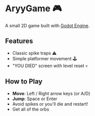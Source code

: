 # AryyGame 🎮

A small 2D game built with [Godot Engine](https://godotengine.org/).

## Features

- Classic spike traps ⚠️
- Simple platformer movement 🕹️
- "YOU DIED" screen with level reset 💀

## How to Play

- **Move**: Left / Right arrow keys (or A/D)
- **Jump**: Space or Enter
- Avoid spikes or you'll die and restart!
- Get all of the orbs
